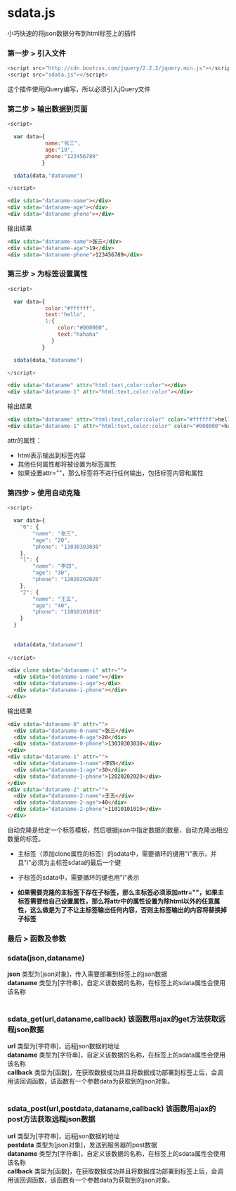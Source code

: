 # sdata.js
小巧快速的将json数据分布到html标签上的插件


### 第一步 > 引入文件
```javascript
<script src="http://cdn.bootcss.com/jquery/2.2.2/jquery.min.js"></script>
<script src="sdata.js"></script>
```
这个插件使用jQuery编写，所以必须引入jQuery文件

### 第二步 > 输出数据到页面
```javascript
<script>

  var data={
            name:"张三",
            age:"19",
            phone:"123456789"
           }

  sdata(data,"dataname")

</script>
```
```html
<div sdata="dataname-name"></div>
<div sdata="dataname-age"></div>
<div sdata="dataname-phone"></div>
```
输出结果
```html
<div sdata="dataname-name">张三</div>
<div sdata="dataname-age">19</div>
<div sdata="dataname-phone">123456789</div>
```
### 第三步 > 为标签设置属性
```javascript
<script>

  var data={
            color:"#ffffff",
            text:"hello",
            1:{
                color:"#000000",
                text:"hahaha"
              }
           }

  sdata(data,"dataname")

</script>
```
```html
<div sdata="dataname" attr="html:text,color:color"></div>
<div sdata="dataname-1" attr="html:text,color:color"></div>
```
输出结果
```html
<div sdata="dataname" attr="html:text,color:color" color="#ffffff">hello</div>
<div sdata="dataname-1" attr="html:text,color:color" color="#000000">hahaha</div>
```
attr的属性：<br/>
* html表示输出到标签内容<br/>
* 其他任何属性都将被设置为标签属性<br/>
* 如果设置attr=""，那么标签将不进行任何输出，包括标签内容和属性
### 第四步 > 使用自动克隆
```javascript
<script>

  var data={
    "0": {
        "name": "张三",
        "age": "20",
        "phone": "13030303030"
    },
    "1": {
        "name": "李四",
        "age": "30",
        "phone": "12020202020"
    },
    "2": {
        "name": "王五",
        "age": "40",
        "phone": "11010101010"
    }
  }
  
  
  sdata(data,"dataname")
  
</script>
```
```html
<div clone sdata="dataname-i" attr="">
  <div sdata="dataname-i-name"></div>
  <div sdata="dataname-i-age"></div>
  <div sdata="dataname-i-phone"></div>
</div>
```
输出结果
```html
<div sdata="dataname-0" attr="">
  <div sdata="dataname-0-name">张三</div>
  <div sdata="dataname-0-age">20</div>
  <div sdata="dataname-0-phone">13030303030</div>
</div>
<div sdata="dataname-1" attr="">
  <div sdata="dataname-1-name">李四</div>
  <div sdata="dataname-1-age">30</div>
  <div sdata="dataname-1-phone">12020202020</div>
</div>
<div sdata="dataname-2" attr="">
  <div sdata="dataname-2-name">王五</div>
  <div sdata="dataname-2-age">40</div>
  <div sdata="dataname-2-phone">11010101010</div>
</div>
```
自动克隆是给定一个标签模板，然后根据json中指定数据的数量，自动克隆出相应数量的标签。
* 主标签（添加clone属性的标签）的sdata中，需要循环的键用"i"表示，并且"i"必须为主标签sdata的最后一个键
* 子标签的sdata中，需要循环的键也用"i"表示

* **如果需要克隆的主标签下存在子标签，那么主标签必须添加attr=""，如果主标签需要给自己设置属性，那么将attr中的属性设置为除html以外的任意属性，这么做是为了不让主标签输出任何内容，否则主标签输出的内容将替换掉子标签**

### 最后 > 函数及参数
### sdata(json,dataname)
**json** 类型为[json对象]，传入需要部署到标签上的json数据<br/>
**dataname** 类型为[字符串]，自定义该数据的名称，在标签上的sdata属性会使用该名称
<br/><br/>
### sdata_get(url,dataname,callback) 该函数用ajax的get方法获取远程json数据

**url** 类型为[字符串]，远程json数据的地址<br/>
**dataname** 类型为[字符串]，自定义该数据的名称，在标签上的sdata属性会使用该名称<br/>
**callback** 类型为[函数]，在获取数据成功并且将数据成功部署到标签上后，会调用该回调函数，该函数有一个参数data为获取到的json对象。
<br/><br/>
### sdata_post(url,postdata,dataname,callback) 该函数用ajax的post方法获取远程json数据

**url** 类型为[字符串]，远程json数据的地址<br/>
**postdata** 类型为[json对象]，发送到服务器的post数据<br/>
**dataname** 类型为[字符串]，自定义该数据的名称，在标签上的sdata属性会使用该名称<br/>
**callback** 类型为[函数]，在获取数据成功并且将数据成功部署到标签上后，会调用该回调函数，该函数有一个参数data为获取到的json对象。


